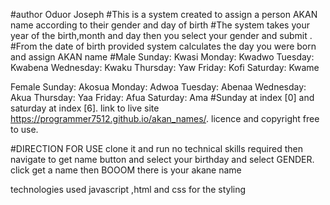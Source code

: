 #author Oduor Joseph
#This is a system created to assign a person AKAN name according to their gender and day of birth
#The system takes your year of the birth,month and day then you select your gender and submit .
#From the date of birth provided system calculates the day you were born and assign AKAN name
#Male
Sunday: Kwasi
Monday: Kwadwo
Tuesday: Kwabena
Wednesday: Kwaku
Thursday:  Yaw
Friday: Kofi
Saturday: Kwame

Female
Sunday: Akosua
Monday: Adwoa
Tuesday: Abenaa
Wednesday: Akua
Thursday:  Yaa
Friday: Afua
Saturday: Ama
#Sunday at index [0] and saturday at index [6].
link to live site https://programmer7512.github.io/akan_names/.
licence and copyright free to use.

#DIRECTION FOR USE
clone it and run no technical skills required
then navigate to get name button and select your birthday and select GENDER.
click get a name then BOOOM there is your akane name

technologies used javascript ,html and css for the styling
